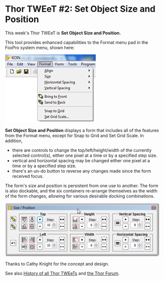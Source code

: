 ﻿Thor TWEeT #2: Set Object Size and Position
===

This week's Thor TWEeT is **Set Object Size and Position.**

This tool provides enhanced capabilities to the Format menu pad in the FoxPro system menu, shown here:

![](Images/Tweet2a.png)

**Set Object Size and Position** displays a form that includes all of the features from the Format menu, except for Snap to Grid and Set Grid Scale. In addition,

*   there are controls to change the top/left/height/width of the currently selected control(s), either one pixel at a time or by a specified step size.
*   vertical and horizontal spacing may be changed either one pixel at a time or by a specified step size.
*   there's an un-do button to reverse any changes made since the form received focus.

The form's size and position is persistent from one use to another. The form is also dockable, and the six containers re-arrange themselves as the width of the form changes, allowing for various desirable docking combinations. 

![](Images/Tweet2b.png)

Thanks to Cathy Knight for the concept and design.

See also [History of all Thor TWEeTs](../TWEeTs.md) and [the Thor Forum](https://groups.google.com/forum/?fromgroups#!forum/FoxProThor).
